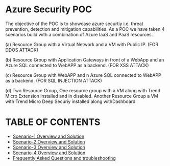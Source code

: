 # Azure Security POC
The objective of the POC is to showcase azure securtiy i.e. threat prevention, detection and mitigation capabilities. 
As a POC we have taken 4 scenarios build with a combination of Azure IaaS and PaaS resources. 

(a) Resource Group with a Virtual Network and a VM with Public IP. (FOR DDOS ATTACK)

(b) Resource Group with Application Gateways in front of a WebApp and an Azure SQL connected to WebAPP as a backend. (FOR XSS ATTACK)

(c) Resource Group with WebAPP and n Azure SQL connected to WebAPP as a backend. (FOR SQL INJECTION ATTACK)

(d) Two Resource Group, One resource group with a VM along with Trend Micro Extension installed and in disabled. Another Resource Group a VM with Trend Micro Deep Securiy installed along withDashboard

# TABLE OF CONTENTS 
<!-- TOC -->
- <a href="Scenario-1 Overview and Solution.md"> Scenario-1 Overview and Solution </a> 
- <a href="Scenario-2overview.md"> Scenario-2 Overview and Solution </a> 
- <a href="Scenario-3overview.md.md"> Scenario-3 Overview and Solution</a> 
- <a href="Scenario-4overview.md.md"> Scenario-4 Overview and Solution</a> 
- <a href="FAQ.md"> Frequently Asked Questions and troubleshooting</a> 


<!-- /TOC -->
